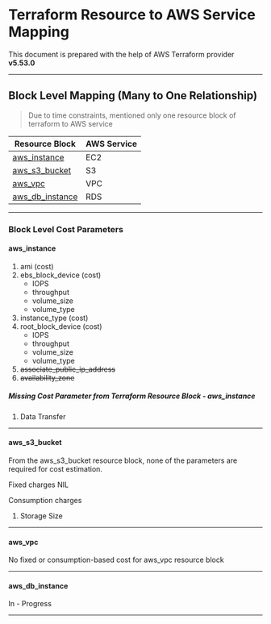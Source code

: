 # Terraform Resource to AWS Service Mapping

This document is prepared with the help of AWS Terraform provider **v5.53.0**

--------------

## Block Level Mapping (Many to One Relationship)
 
> Due to time constraints, mentioned only one resource block of terraform to AWS service 

| Resource Block | AWS Service|
|----------------|------------|
|[aws_instance](https://registry.terraform.io/providers/hashicorp/aws/latest/docs/resources/instance)  |EC2|
|[aws_s3_bucket](https://registry.terraform.io/providers/hashicorp/aws/latest/docs/resources/s3_bucket) | S3|
|[aws_vpc](https://registry.terraform.io/providers/hashicorp/aws/latest/docs/resources/vpc) | VPC|
| [aws_db_instance](https://registry.terraform.io/providers/hashicorp/aws/latest/docs/resources/db_instance) | RDS |

--------------

### Block Level Cost Parameters

#### aws_instance

 1. ami (cost)
 2. ebs_block_device (cost)
    - IOPS
    - throughput
    - volume_size
    - volume_type
 3. instance_type (cost)
 4. root_block_device (cost)
    - IOPS
    - throughput
    - volume_size
    - volume_type
 5. ~~associate_public_ip_address~~
 6. ~~availability_zone~~
 

  ##### Missing Cost Parameter from Terraform Resource Block - aws_instance

  1. Data Transfer

--------------

#### aws_s3_bucket

From the aws_s3_bucket resource block, none of the parameters are required for cost estimation.


Fixed charges
  NIL

Consumption charges
 1. Storage Size

--------------

#### aws_vpc

No fixed or consumption-based cost for aws_vpc resource block

--------------

#### aws_db_instance

In - Progress

--------------


